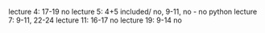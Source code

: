 lecture 4: 17-19 no
lecture 5: 4+5 included/ no, 9-11, no - no python
lecture 7: 9-11, 22-24
lecture 11: 16-17 no
lecture 19: 9-14 no
